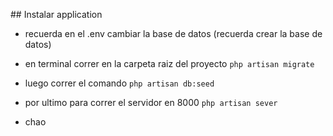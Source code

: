 ## Instalar application


- recuerda en el .env cambiar la base de datos (recuerda crear la base de datos)
- en terminal correr en la carpeta raiz del proyecto `php artisan migrate`
- luego correr el comando `php artisan db:seed`
- por ultimo para correr el servidor en 8000 `php artisan sever`

- chao
